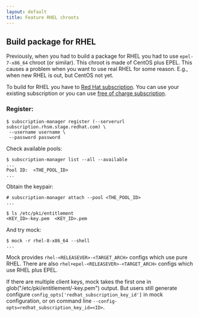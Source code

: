 ```yaml
---
layout: default
title: Feature RHEL chroots
---
```

## Build package for RHEL

Previously, when you had to build a package for RHEL you had to use `epel-7-x86_64` chroot (or similar). This chroot is made of CentOS plus EPEL. This causes a problem when you want to use real RHEL for some reason. E.g., when new RHEL is out, but CentOS not yet.

To build for RHEL you have to [Red Hat subscription](https://www.redhat.com/en/store/linux-platforms). You can use your existing subscription or you can use [free of charge subscription](https://developers.redhat.com/blog/2016/03/31/no-cost-rhel-developer-subscription-now-available/).


### Register:

```
$ subscription-manager register (--serverurl subscription.rhsm.stage.redhat.com) \
 --username username \
 --password password
```

Check available pools:

```
$ subscription-manager list --all --available
...
Pool ID:  <THE_POOL_ID>
...
```

Obtain the keypair:

```
# subscription-manager attach --pool <THE_POOL_ID>
...

$ ls /etc/pki/entitlement
<KEY_ID>-key.pem  <KEY_ID>.pem
```

And try mock:

```
$ mock -r rhel-8-x86_64 --shell
...
```

Mock provides `rhel-<RELEASEVER>-<TARGET_ARCH>` configs which use pure RHEL.
There are also `rhel+epel-<RELEASEVER>-<TARGET_ARCH>` configs which use RHEL plus EPEL.

If there are multiple client keys, mock takes the first one in
glob("/etc/pki/entitlement/<numeric-part>-key.pem") output.  But users
still generate configure `config_opts['redhat_subscription_key_id']` in mock
configuration, or on command line  `--config-opts=redhat_subscription_key_id=<ID>`.
